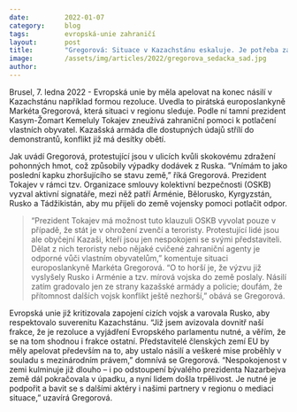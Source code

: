 ```yaml
---
date:         2022-01-07
category:     blog
tags:         evropská-unie zahraničí
layout:       post
title:        "Gregorová: Situace v Kazachstánu eskaluje. Je potřeba zastavit násilí"
image:        /assets/img/articles/2022/gregorova_sedacka_sad.jpg
author:       
---
```


Brusel, 7. ledna 2022 - Evropská unie by měla apelovat na konec násilí v Kazachstánu například formou rezoluce. Uvedla to pirátská europoslankyně Markéta Gregorová, která situaci v regionu sleduje. Podle ní tamní prezident Kasym-Žomart Kemeluly Tokajev zneužívá zahraniční pomoci k potlačení vlastních obyvatel. Kazašská armáda dle dostupných údajů střílí do demonstrantů, konflikt již má desítky obětí. 

Jak uvádí Gregorová, protestující jsou v ulicích kvůli skokovému zdražení pohonných hmot, což způsobily výpadky dodávek z Ruska. “Vnímám to jako poslední kapku zhoršujícího se stavu země,” říká Gregorová. Prezident Tokajev v rámci tzv. Organizace smlouvy kolektivní bezpečnosti (OSKB) vyzval aktivní signatáře, mezi něž patří Arménie, Bělorusko, Kyrgyzstán, Rusko a Tádžikistán, aby mu přijeli do země vojensky pomoci potlačit odpor.

> “Prezident Tokajev má možnost tuto klauzuli OSKB vyvolat pouze v případě, že stát je v ohrožení zvenčí a teroristy. Protestující lidé jsou ale obyčejní Kazaši, kteří jsou jen nespokojeni se svými představiteli. Dělat z nich teroristy nebo nějaké cvičené zahraniční agenty je odporné vůči vlastním obyvatelům,” komentuje situaci europoslankyně Markéta Gregorová. “O to horší je, že výzvu již vyslyšely Rusko i Arménie a tzv. mírová vojska do země poslaly. Násilí zatím gradovalo jen ze strany kazašské armády a policie; doufám, že přítomnost dalších vojsk konflikt ještě nezhorší,” obává se Gregorová.

Evropská unie již kritizovala zapojení cizích vojsk a varovala Rusko, aby respektovalo suverenitu Kazachstánu. “Již jsem avizovala dovnitř naší frakce, že je rezoluce a vyjádření Evropského parlamentu nutné, a věřím, že se na tom shodnou i frakce ostatní. Představitelé členských zemí EU by měly apelovat především na to, aby ustalo násilí a veškeré mise proběhly v souladu s mezinárodním právem,” domnívá se Gregorová. “Nespokojenost v zemi kulminuje již dlouho – i po odstoupení bývalého prezidenta Nazarbejva země dál pokračovala v úpadku, a nyní lidem došla trpělivost. Je nutné je podpořit a bavit se s dalšími aktéry i našimi partnery v regionu o mediaci situace,” uzavírá Gregorová.
